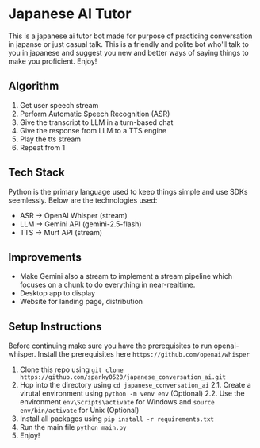 # Japanese AI Tutor

This is a japanese ai tutor bot made for purpose of practicing conversation in japanse or just casual talk. This is a friendly and polite bot who'll talk to you in japanese and suggest you new and better ways of saying things to make you proficient. Enjoy!

## Algorithm

1. Get user speech stream
2. Perform Automatic Speech Recognition (ASR)
3. Give the transcript to LLM in a turn-based chat
4. Give the response from LLM to a TTS engine
5. Play the tts stream
6. Repeat from 1

## Tech Stack

Python is the primary language used to keep things simple and use SDKs seemlessly. Below are the technologies used:

- ASR -> OpenAI Whisper (stream)
- LLM -> Gemini API (gemini-2.5-flash)
- TTS -> Murf API (stream)

## Improvements

- Make Gemini also a stream to implement a stream pipeline which focuses on a chunk to do everything in near-realtime.
- Desktop app to display
- Website for landing page, distribution

## Setup Instructions

Before continuing make sure you have the prerequisites to run openai-whisper. Install the prerequisites here `https://github.com/openai/whisper`

1. Clone this repo using `git clone https://github.com/sparky0520/japanese_conversation_ai.git`
2. Hop into the directory using `cd japanese_conversation_ai`
   2.1. Create a virutal environment using `python -m venv env` (Optional)
   2.2. Use the environment `env\Scripts\activate` for Windows and `source env/bin/activate` for Unix (Optional)
3. Install all packages using `pip install -r requirements.txt`
4. Run the main file `python main.py`
5. Enjoy!
